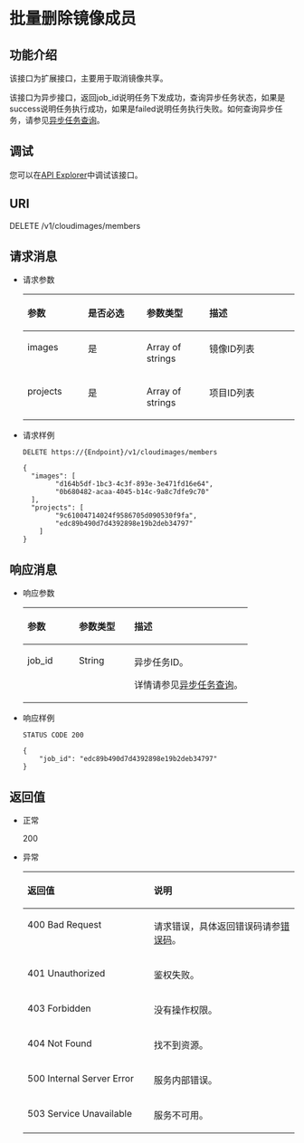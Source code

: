 # 批量删除镜像成员<a name="ims_03_0623"></a>

## 功能介绍<a name="section11046056154747"></a>

该接口为扩展接口，主要用于取消镜像共享。

该接口为异步接口，返回job\_id说明任务下发成功，查询异步任务状态，如果是success说明任务执行成功，如果是failed说明任务执行失败。如何查询异步任务，请参见[异步任务查询](异步任务查询.md)。

## 调试<a name="section44686511322"></a>

您可以在[API Explorer](https://apiexplorer.developer.huaweicloud.com/apiexplorer/doc?locale=zh-cn&consoleCurrentProductId=ims&consoleCurrentProductshort=&product=IMS&api=BatchDeleteMembers)中调试该接口。

## URI<a name="section66620681154747"></a>

DELETE /v1/cloudimages/members

## 请求消息<a name="section29704853154747"></a>

-   请求参数

    <a name="table57282886154747"></a>
    <table><thead align="left"><tr id="row33194661154747"><th class="cellrowborder" valign="top" width="22.247775222477753%" id="mcps1.1.5.1.1"><p id="p4413036154747"><a name="p4413036154747"></a><a name="p4413036154747"></a>参数</p>
    </th>
    <th class="cellrowborder" valign="top" width="21.617838216178384%" id="mcps1.1.5.1.2"><p id="p15244109154747"><a name="p15244109154747"></a><a name="p15244109154747"></a>是否必选</p>
    </th>
    <th class="cellrowborder" valign="top" width="23.0976902309769%" id="mcps1.1.5.1.3"><p id="p4364817210345"><a name="p4364817210345"></a><a name="p4364817210345"></a>参数类型</p>
    </th>
    <th class="cellrowborder" valign="top" width="33.036696330366965%" id="mcps1.1.5.1.4"><p id="p26813302154747"><a name="p26813302154747"></a><a name="p26813302154747"></a>描述</p>
    </th>
    </tr>
    </thead>
    <tbody><tr id="row24393852154747"><td class="cellrowborder" valign="top" width="22.247775222477753%" headers="mcps1.1.5.1.1 "><p id="p29744966154747"><a name="p29744966154747"></a><a name="p29744966154747"></a>images</p>
    </td>
    <td class="cellrowborder" valign="top" width="21.617838216178384%" headers="mcps1.1.5.1.2 "><p id="p384719154747"><a name="p384719154747"></a><a name="p384719154747"></a>是</p>
    </td>
    <td class="cellrowborder" valign="top" width="23.0976902309769%" headers="mcps1.1.5.1.3 "><p id="p2213925010345"><a name="p2213925010345"></a><a name="p2213925010345"></a>Array of strings</p>
    </td>
    <td class="cellrowborder" valign="top" width="33.036696330366965%" headers="mcps1.1.5.1.4 "><p id="p129047121673"><a name="p129047121673"></a><a name="p129047121673"></a>镜像ID列表</p>
    </td>
    </tr>
    <tr id="row2933734592853"><td class="cellrowborder" valign="top" width="22.247775222477753%" headers="mcps1.1.5.1.1 "><p id="p6350774992915"><a name="p6350774992915"></a><a name="p6350774992915"></a>projects</p>
    </td>
    <td class="cellrowborder" valign="top" width="21.617838216178384%" headers="mcps1.1.5.1.2 "><p id="p4385401492915"><a name="p4385401492915"></a><a name="p4385401492915"></a>是</p>
    </td>
    <td class="cellrowborder" valign="top" width="23.0976902309769%" headers="mcps1.1.5.1.3 "><p id="p6251420792915"><a name="p6251420792915"></a><a name="p6251420792915"></a>Array of strings</p>
    </td>
    <td class="cellrowborder" valign="top" width="33.036696330366965%" headers="mcps1.1.5.1.4 "><p id="p3048600192915"><a name="p3048600192915"></a><a name="p3048600192915"></a>项目ID列表</p>
    </td>
    </tr>
    </tbody>
    </table>

-   请求样例

    ```
    DELETE https://{Endpoint}/v1/cloudimages/members
    ```

    ```
    {
      "images": [
            "d164b5df-1bc3-4c3f-893e-3e471fd16e64",
            "0b680482-acaa-4045-b14c-9a8c7dfe9c70"
      ],
      "projects": [
            "9c61004714024f9586705d090530f9fa",
            "edc89b490d7d4392898e19b2deb34797"
        ]
    }
    ```


## 响应消息<a name="section42338041154747"></a>

-   响应参数

    <a name="table1858875391115"></a>
    <table><thead align="left"><tr id="row5097995091115"><th class="cellrowborder" valign="top" width="22.927707229277072%" id="mcps1.1.4.1.1"><p id="p3573529991115"><a name="p3573529991115"></a><a name="p3573529991115"></a>参数</p>
    </th>
    <th class="cellrowborder" valign="top" width="24.63753624637536%" id="mcps1.1.4.1.2"><p id="p4803685091115"><a name="p4803685091115"></a><a name="p4803685091115"></a>参数类型</p>
    </th>
    <th class="cellrowborder" valign="top" width="52.434756524347556%" id="mcps1.1.4.1.3"><p id="p6577961291115"><a name="p6577961291115"></a><a name="p6577961291115"></a>描述</p>
    </th>
    </tr>
    </thead>
    <tbody><tr id="row2654833891115"><td class="cellrowborder" valign="top" width="22.927707229277072%" headers="mcps1.1.4.1.1 "><p id="p293180691115"><a name="p293180691115"></a><a name="p293180691115"></a>job_id</p>
    </td>
    <td class="cellrowborder" valign="top" width="24.63753624637536%" headers="mcps1.1.4.1.2 "><p id="p4244468991115"><a name="p4244468991115"></a><a name="p4244468991115"></a>String</p>
    </td>
    <td class="cellrowborder" valign="top" width="52.434756524347556%" headers="mcps1.1.4.1.3 "><p id="p1546781891115"><a name="p1546781891115"></a><a name="p1546781891115"></a>异步任务ID。</p>
    <p id="p19968122117312"><a name="p19968122117312"></a><a name="p19968122117312"></a>详情请参见<a href="异步任务查询.md">异步任务查询</a>。</p>
    </td>
    </tr>
    </tbody>
    </table>

-   响应样例

    ```
    STATUS CODE 200
    ```

    ```
    {
        "job_id": "edc89b490d7d4392898e19b2deb34797"
    }
    ```


## 返回值<a name="section40084941"></a>

-   正常

    200

-   异常

    <a name="table1069408417333"></a>
    <table><thead align="left"><tr id="row4772021317333"><th class="cellrowborder" valign="top" width="46.54%" id="mcps1.1.3.1.1"><p id="p4013206717333"><a name="p4013206717333"></a><a name="p4013206717333"></a>返回值</p>
    </th>
    <th class="cellrowborder" valign="top" width="53.459999999999994%" id="mcps1.1.3.1.2"><p id="p2947196917333"><a name="p2947196917333"></a><a name="p2947196917333"></a>说明</p>
    </th>
    </tr>
    </thead>
    <tbody><tr id="row3841925517333"><td class="cellrowborder" valign="top" width="46.54%" headers="mcps1.1.3.1.1 "><p id="p2495195017333"><a name="p2495195017333"></a><a name="p2495195017333"></a>400 Bad Request</p>
    </td>
    <td class="cellrowborder" valign="top" width="53.459999999999994%" headers="mcps1.1.3.1.2 "><p id="p784206117333"><a name="p784206117333"></a><a name="p784206117333"></a>请求错误，具体返回错误码请参<a href="错误码.md">错误码</a>。</p>
    </td>
    </tr>
    <tr id="row3122722917333"><td class="cellrowborder" valign="top" width="46.54%" headers="mcps1.1.3.1.1 "><p id="p4637763817333"><a name="p4637763817333"></a><a name="p4637763817333"></a>401 Unauthorized</p>
    </td>
    <td class="cellrowborder" valign="top" width="53.459999999999994%" headers="mcps1.1.3.1.2 "><p id="p6560116717333"><a name="p6560116717333"></a><a name="p6560116717333"></a>鉴权失败。</p>
    </td>
    </tr>
    <tr id="row5353959117333"><td class="cellrowborder" valign="top" width="46.54%" headers="mcps1.1.3.1.1 "><p id="p4173958717333"><a name="p4173958717333"></a><a name="p4173958717333"></a>403 Forbidden</p>
    </td>
    <td class="cellrowborder" valign="top" width="53.459999999999994%" headers="mcps1.1.3.1.2 "><p id="p2546341217333"><a name="p2546341217333"></a><a name="p2546341217333"></a>没有操作权限。</p>
    </td>
    </tr>
    <tr id="row5197513192250"><td class="cellrowborder" valign="top" width="46.54%" headers="mcps1.1.3.1.1 "><p id="p21898657192252"><a name="p21898657192252"></a><a name="p21898657192252"></a>404 Not Found</p>
    </td>
    <td class="cellrowborder" valign="top" width="53.459999999999994%" headers="mcps1.1.3.1.2 "><p id="p28960832192252"><a name="p28960832192252"></a><a name="p28960832192252"></a>找不到资源。</p>
    </td>
    </tr>
    <tr id="row2784412417333"><td class="cellrowborder" valign="top" width="46.54%" headers="mcps1.1.3.1.1 "><p id="p4078159117333"><a name="p4078159117333"></a><a name="p4078159117333"></a>500 Internal Server Error</p>
    </td>
    <td class="cellrowborder" valign="top" width="53.459999999999994%" headers="mcps1.1.3.1.2 "><p id="p1497458717333"><a name="p1497458717333"></a><a name="p1497458717333"></a>服务内部错误。</p>
    </td>
    </tr>
    <tr id="row55355517333"><td class="cellrowborder" valign="top" width="46.54%" headers="mcps1.1.3.1.1 "><p id="p4483799017333"><a name="p4483799017333"></a><a name="p4483799017333"></a>503 Service Unavailable</p>
    </td>
    <td class="cellrowborder" valign="top" width="53.459999999999994%" headers="mcps1.1.3.1.2 "><p id="p799858217333"><a name="p799858217333"></a><a name="p799858217333"></a>服务不可用。</p>
    </td>
    </tr>
    </tbody>
    </table>


